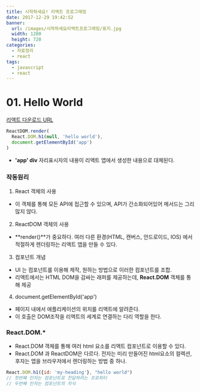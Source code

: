 ```yaml
---
title: 시작하세요! 리액트 프로그래밍
date: 2017-12-29 19:42:52
banner:
  url: /images/시작하세요리액트프로그래밍/표지.jpg
  width: 1280
  height: 720
categories:
  - 자료정리
  - react
tags:
  - javascript
  - react
---
```


# 01. Hello World
[리액트 다운로드 URL](https://react-cn.github.io/react/downloads.html)

```js
ReactDOM.render(
  React.DOM.h1(null, 'hello world'),
  document.getElementById('app')
)
```

- **'app' div** 자리표시자의 내용이 리액트 앱에서 생성한 내용으로 대체된다.

### 작동원리
1. React 객체의 사용
  - 이 객체를 통해 모든 API에 접근할 수 있으며, API가 간소화되어있어 메서드는 그리 많지 않다.

2. ReactDOM 객체의 사용
  - **render()**가 중요하다. 여러 다른 환경(HTML, 캔버스, 안드로이드, IOS) 에서 적절하게 렌더링하는 리액트 앱을 만들 수 있다.

3. 컴포넌트 개념
  - UI 는 컴포넌트를 이용해 제작, 원하는 방법으로 이러한 컴포넌트를 조합.
  - 리액트에서는 HTML DOM을 감싸는 래퍼를 제공하는데, **React.DOM** 객체를 통해 제공
  
4. document.getElementById('app')
  - 페이지 내에서 애플리케이션의 위치를 리액트에 알려준다.
  - 이 호출은 DOM조작을 리액트의 세계로 연결하는 다리 역할을 한다.

### React.DOM.*
- React.DOM 객체를 통해 여러 html 요소를 리액트 컴포넌트로 이용할 수 있다.
- React.DOM 과 ReactDOM은 다르다. 전자는 미리 만들어진 html요소의 컬렉션, 후자는 앱을 브라우저에서 렌더링하는 방법 중 하나.
```js
React.DOM.h1({id: 'my-heading'}, "hello world")
// 첫번째 인자는 컴포넌트로 전달하려는 프로퍼티
// 두번째 인자는 컴포넌트의 자식
```
